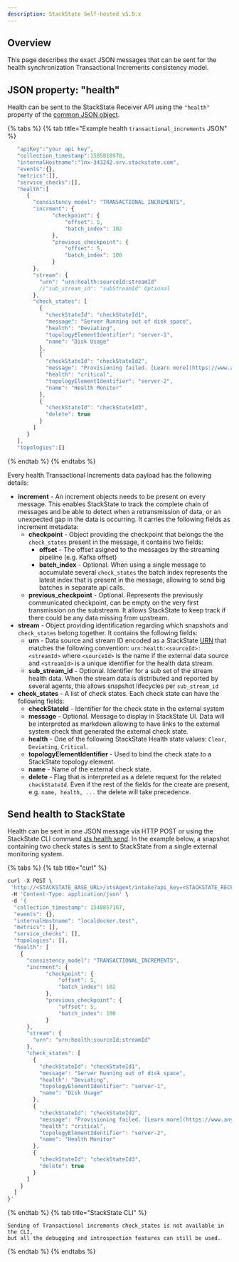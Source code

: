 ```yaml
---
description: StackState Self-hosted v5.0.x
---
```


## Overview

This page describes the exact JSON messages that can be sent for the health synchronization Transactional Increments consistency model.

## JSON property: "health"

Health can be sent to the StackState Receiver API using the `"health"` property of the [common JSON object](send-health-data.md#common-json-object).

{% tabs %}
{% tab title="Example health `transactional_increments` JSON" %}
```javascript
   "apiKey":"your api key",
   "collection_timestamp":1585818978,
   "internalHostname":"lnx-343242.srv.stackstate.com",
   "events":{},
   "metrics":[],
   "service_checks":[],
   "health":[
      {
        "consistency_model": "TRANSACTIONAL_INCREMENTS",
        "incrment": {
              "checkpoint": {
                  "offset": 5,
                  "batch_index": 102
              },
              "previous_checkpoint": {
                  "offset": 5,
                  "batch_index": 100
              }
        },
        "stream": {
          "urn": "urn:health:sourceId:streamId"
          //"sub_stream_id": "subStreamId" Optional
        },
        "check_states": [
          {
            "checkStateId": "checkStateId1",
            "message": "Server Running out of disk space",
            "health": "Deviating",
            "topologyElementIdentifier": "server-1",
            "name": "Disk Usage"
          },
          {
            "checkStateId": "checkStateId2",
            "message": "Provisioning failed. [Learn more](https://www.any-link.com)",
            "health": "critical",
            "topologyElementIdentifier": "server-2",
            "name": "Health Monitor"
          },
          {
            "checkStateId": "checkStateId3",
            "delete": true
          }
        ]
      }
   ],
   "topologies":[]
```
{% endtab %}
{% endtabs %}

Every health Transactional Increments data payload has the following details:

* **increment** - An increment objects needs to be present on every message. This enables StackState to track the complete chain of messages and be able to detect when a retransmission of data, or an unexpected gap in the data is occurring. It carries the following fields as increment metadata:
  * **checkpoint** - Object providing the checkpoint that belongs the the `check_states` present in the message, it contains two fields:
    * **offset** - The offset asigned to the messages by the streaming pipeline (e.g. Kafka offset)
    * **batch_index** - Optional. When using a single message to accumulate several `check_states` the batch index represents the latest index that is present in the message, allowing to send big batches in separate api calls.
  * **previous_checkpoint** - Optional. Represents the previously communicated checkpoint, can be empty on the very first transmission on the substream. It allows StackState to keep track if there could be any data missing from upstream.
* **stream** - Object providing identification regarding which snapshots and `check_states` belong together. It contains the following fields:
  * **urn** - Data source and stream ID encoded as a StackState [URN](/configure/topology/identifiers.md) that matches the following convention: `urn:health:<sourceId>:<streamId>` where `<sourceId>` is the name if the external data source and `<streamId>` is a unique identifier for the health data stream.
  * **sub_stream_id** - Optional. Identifier for a sub set of the stream health data. When the stream data is distributed and reported by several agents, this allows snapshot lifecycles per `sub_stream_id`
* **check_states** - A list of check states. Each check state can have the following fields:
  * **checkStateId** - Identifier for the check state in the external system
  * **message** - Optional. Message to display in StackState UI. Data will be interpreted as markdown allowing to have links to the external system check that generated the external check state.
  * **health** - One of the following StackState Health state values: `Clear`, `Deviating`, `Critical`.
  * **topologyElementIdentifier** - Used to bind the check state to a StackState topology element.
  * **name** - Name of the external check state.
  * **delete** - Flag that is interpreted as a delete request for the related `checkStateId`. Even if the rest of the fields for the create are present, e.g. `name, health, ...` the delete will take precedence.


## Send health to StackState

Health can be sent in one JSON message via HTTP POST or using the StackState CLI command [sts health send](/develop/reference/cli_reference.md#sts-health-send). In the example below, a snapshot containing two check states is sent to StackState from a single external monitoring system.

{% tabs %}
{% tab title="curl" %}
```javascript
curl -X POST \
 'http://<STACKSTATE_BASE_URL>/stsAgent/intake?api_key=<STACKSTATE_RECEIVER_API_KEY>' \
 -H 'Content-Type: application/json' \
 -d '{
  "collection_timestamp": 1548857167,
  "events": {},
  "internalHostname": "localdocker.test",
  "metrics": [],
  "service_checks": [],
  "topologies": [],
  "health": [
    {
      "consistency_model": "TRANSACTIONAL_INCREMENTS",
      "incrment": {
            "checkpoint": {
                "offset": 5,
                "batch_index": 102
            },
            "previous_checkpoint": {
                "offset": 5,
                "batch_index": 100
            }
      },
      "stream": {
        "urn": "urn:health:sourceId:streamId"
      },
      "check_states": [
        {
          "checkStateId": "checkStateId1",
          "message": "Server Running out of disk space",
          "health": "Deviating",
          "topologyElementIdentifier": "server-1",
          "name": "Disk Usage"
        },
        {
          "checkStateId": "checkStateId2",
          "message": "Provisioning failed. [Learn more](https://www.any-link.com)",
          "health": "critical",
          "topologyElementIdentifier": "server-2",
          "name": "Health Monitor"
        },
        {
          "checkStateId": "checkStateId3",
          "delete": true
        }
      ]
    }
  ]
}'
```
{% endtab %}
{% tab title="StackState CLI" %}
```
Sending of Transactional increments check_states is not available in the CLI, 
but all the debugging and introspection features can still be used.
```

{% endtab %}
{% endtabs %}
